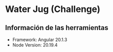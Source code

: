 # Water Jug (Challenge)


## Información de las herramientas

- Framework: Angular 20.1.3
- Node Version: 20.19.4
